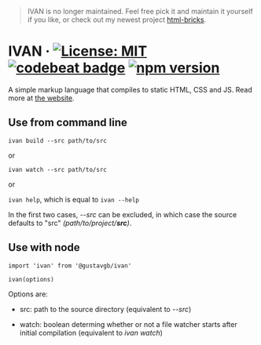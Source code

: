 > IVAN is no longer maintained. Feel free pick it and maintain it yourself if you like, or check out my newest project [html-bricks](https://github.com/html-bricks/html-bricks).

# IVAN &middot; [![License: MIT](https://img.shields.io/badge/License-MIT-yellow.svg)](https://opensource.org/licenses/MIT) [![codebeat badge](https://codebeat.co/badges/6dea7e2f-d6cb-4bd8-9689-971f97e98f37)](https://codebeat.co/projects/github-com-gustavgb-ivan-master) [![npm version](https://badge.fury.io/js/%40gustavgb%2Fivan.svg)](https://badge.fury.io/js/%40gustavgb%2Fivan)

A simple markup language that compiles to static HTML, CSS and JS. Read more at [the website](https://ivan-lang.netlify.com/).

## Use from command line

`ivan build --src path/to/src`

or

`ivan watch --src path/to/src`

or

`ivan help`, which is equal to `ivan --help`

In the first two cases, *--src* can be excluded, in which case the source defaults to "src" *(path/to/project/**src**)*.

## Use with node

```
import 'ivan' from '@gustavgb/ivan'

ivan(options)
```

Options are:

* src: path to the source directory (equivalent to *--src*)

* watch: boolean determing whether or not a file watcher starts after initial compilation (equivalent to *ivan watch*)
